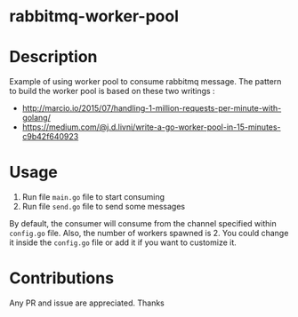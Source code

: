 # rabbitmq-worker-pool

# Description
Example of using worker pool to consume rabbitmq message. The pattern to build the worker pool is based on these two writings :
- http://marcio.io/2015/07/handling-1-million-requests-per-minute-with-golang/
- https://medium.com/@j.d.livni/write-a-go-worker-pool-in-15-minutes-c9b42f640923

# Usage
1. Run file `main.go` file to start consuming
2. Run file `send.go` file to send some messages

By default, the consumer will consume from the channel specified within `config.go` file. Also, the number of workers spawned is 2. 
You could change it inside the `config.go` file or add it if you want to customize it.

# Contributions
Any PR and issue are appreciated. Thanks
